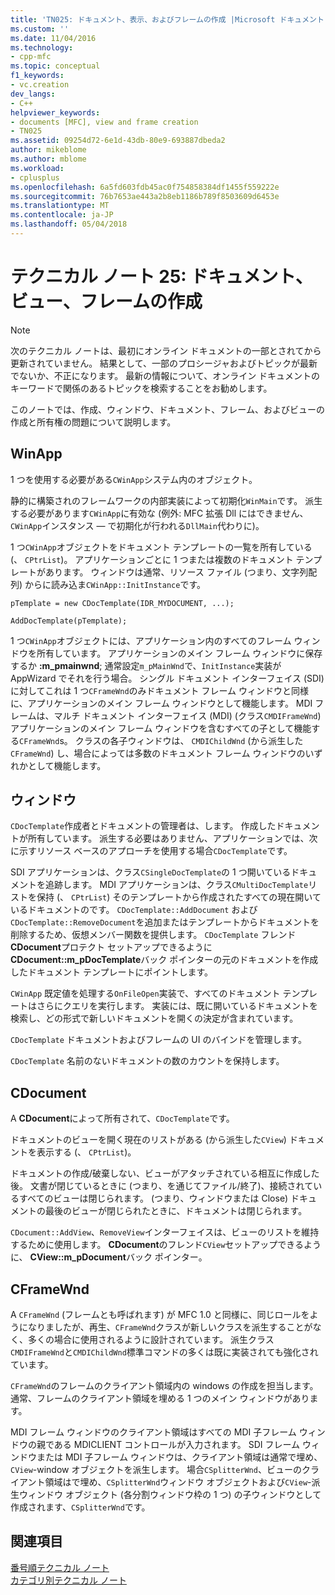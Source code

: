 ```yaml
---
title: 'TN025: ドキュメント、表示、およびフレームの作成 |Microsoft ドキュメント'
ms.custom: ''
ms.date: 11/04/2016
ms.technology:
- cpp-mfc
ms.topic: conceptual
f1_keywords:
- vc.creation
dev_langs:
- C++
helpviewer_keywords:
- documents [MFC], view and frame creation
- TN025
ms.assetid: 09254d72-6e1d-43db-80e9-693887dbeda2
author: mikeblome
ms.author: mblome
ms.workload:
- cplusplus
ms.openlocfilehash: 6a5fd603fdb45ac0f754858384df1455f559222e
ms.sourcegitcommit: 76b7653ae443a2b8eb1186b789f8503609d6453e
ms.translationtype: MT
ms.contentlocale: ja-JP
ms.lasthandoff: 05/04/2018
---
```

# <a name="tn025-document-view-and-frame-creation"></a>テクニカル ノート 25: ドキュメント、ビュー、フレームの作成
> [!NOTE]
>  次のテクニカル ノートは、最初にオンライン ドキュメントの一部とされてから更新されていません。 結果として、一部のプロシージャおよびトピックが最新でないか、不正になります。 最新の情報について、オンライン ドキュメントのキーワードで関係のあるトピックを検索することをお勧めします。  
  
 このノートでは、作成、ウィンドウ、ドキュメント、フレーム、およびビューの作成と所有権の問題について説明します。  
  
## <a name="winapp"></a>WinApp  
 1 つを使用する必要がある`CWinApp`システム内のオブジェクト。  
  
 静的に構築されのフレームワークの内部実装によって初期化`WinMain`です。 派生する必要があります`CWinApp`に有効な (例外: MFC 拡張 Dll にはできません、`CWinApp`インスタンス — で初期化が行われる`DllMain`代わりに)。  
  
 1 つ`CWinApp`オブジェクトをドキュメント テンプレートの一覧を所有している (、 `CPtrList`)。 アプリケーションごとに 1 つまたは複数のドキュメント テンプレートがあります。 ウィンドウは通常、リソース ファイル (つまり、文字列配列) からに読み込ま`CWinApp::InitInstance`です。  
  
```  
pTemplate = new CDocTemplate(IDR_MYDOCUMENT, ...);

AddDocTemplate(pTemplate);
```  
  
 1 つ`CWinApp`オブジェクトには、アプリケーション内のすべてのフレーム ウィンドウを所有しています。 アプリケーションのメイン フレーム ウィンドウに保存するか **:m_pmainwnd**; 通常設定`m_pMainWnd`で、`InitInstance`実装が AppWizard でそれを行う場合。 シングル ドキュメント インターフェイス (SDI) に対してこれは 1 つ`CFrameWnd`のみドキュメント フレーム ウィンドウと同様に、アプリケーションのメイン フレーム ウィンドウとして機能します。 MDI フレームは、マルチ ドキュメント インターフェイス (MDI) (クラス`CMDIFrameWnd`) アプリケーションのメイン フレーム ウィンドウを含むすべての子として機能する`CFrameWnd`s。 クラスの各子ウィンドウは、 `CMDIChildWnd` (から派生した`CFrameWnd`) し、場合によっては多数のドキュメント フレーム ウィンドウのいずれかとして機能します。  
  
## <a name="doctemplates"></a>ウィンドウ  
 `CDocTemplate`作成者とドキュメントの管理者は、します。 作成したドキュメントが所有しています。 派生する必要はありません、アプリケーションでは、次に示すリソース ベースのアプローチを使用する場合`CDocTemplate`です。  
  
 SDI アプリケーションは、クラス`CSingleDocTemplate`の 1 つ開いているドキュメントを追跡します。 MDI アプリケーションは、クラス`CMultiDocTemplate`リストを保持 (、 `CPtrList`) そのテンプレートから作成されたすべての現在開いているドキュメントのです。 `CDocTemplate::AddDocument` および`CDocTemplate::RemoveDocument`を追加またはテンプレートからドキュメントを削除するため、仮想メンバー関数を提供します。 `CDocTemplate` フレンド**CDocument**プロテクト セットアップできるように**CDocument::m_pDocTemplate**バック ポインターの元のドキュメントを作成したドキュメント テンプレートにポイントします。  
  
 `CWinApp` 既定値を処理する`OnFileOpen`実装で、すべてのドキュメント テンプレートはさらにクエリを実行します。 実装には、既に開いているドキュメントを検索し、どの形式で新しいドキュメントを開くの決定が含まれています。  
  
 `CDocTemplate` ドキュメントおよびフレームの UI のバインドを管理します。  
  
 `CDocTemplate` 名前のないドキュメントの数のカウントを保持します。  
  
## <a name="cdocument"></a>CDocument  
 A **CDocument**によって所有されて、`CDocTemplate`です。  
  
 ドキュメントのビューを開く現在のリストがある (から派生した`CView`) ドキュメントを表示する (、 `CPtrList`)。  
  
 ドキュメントの作成/破棄しない、ビューがアタッチされている相互に作成した後。 文書が閉じているときに (つまり、を通じてファイル/終了)、接続されているすべてのビューは閉じられます。 (つまり、ウィンドウまたは Close) ドキュメントの最後のビューが閉じられたときに、ドキュメントは閉じられます。  
  
 `CDocument::AddView`、`RemoveView`インターフェイスは、ビューのリストを維持するために使用します。 **CDocument**のフレンド`CView`セットアップできるように、 **CView::m_pDocument**バック ポインター。  
  
## <a name="cframewnd"></a>CFrameWnd  
 A `CFrameWnd` (フレームとも呼ばれます) が MFC 1.0 と同様に、同じロールをようになりましたが、再生、`CFrameWnd`クラスが新しいクラスを派生することがなく、多くの場合に使用されるように設計されています。 派生クラス`CMDIFrameWnd`と`CMDIChildWnd`標準コマンドの多くは既に実装されても強化されています。  
  
 `CFrameWnd`のフレームのクライアント領域内の windows の作成を担当します。 通常、フレームのクライアント領域を埋める 1 つのメイン ウィンドウがあります。  
  
 MDI フレーム ウィンドウのクライアント領域はすべての MDI 子フレーム ウィンドウの親である MDICLIENT コントロールが入力されます。 SDI フレーム ウィンドウまたは MDI 子フレーム ウィンドウは、クライアント領域は通常で埋め、 `CView`-window オブジェクトを派生します。 場合`CSplitterWnd`、ビューのクライアント領域はで埋め、`CSplitterWnd`ウィンドウ オブジェクトおよび`CView`-派生ウィンドウ オブジェクト (各分割ウィンドウ枠の 1 つ) の子ウィンドウとして作成されます、`CSplitterWnd`です。  
  
## <a name="see-also"></a>関連項目  
 [番号順テクニカル ノート](../mfc/technical-notes-by-number.md)   
 [カテゴリ別テクニカル ノート](../mfc/technical-notes-by-category.md)

